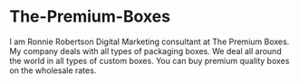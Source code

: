 # The-Premium-Boxes
I am Ronnie Robertson Digital Marketing consultant at The Premium Boxes. My company deals with all types of packaging boxes. We deal all around the world in all types of custom boxes. You can buy premium quality boxes on the wholesale rates.
